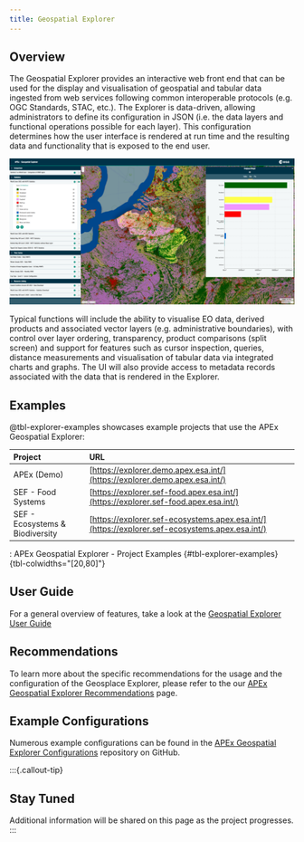 ```yaml
---
title: Geospatial Explorer
---
```


## Overview

The Geospatial Explorer provides an interactive web front end that can be used for the display and visualisation of
geospatial and tabular data ingested from web services following common interoperable protocols (e.g. OGC Standards,
STAC, etc.). The Explorer is data-driven, allowing administrators to define its configuration in
JSON (i.e. the data layers and functional operations possible for each layer). This configuration determines how the
user interface is rendered at run time and the resulting data and functionality that is exposed to the end user.

![APEx Geospatial Explorer](images/ge.png)

Typical functions will include the ability to visualise EO data, derived products and associated vector layers (e.g.
administrative boundaries), with control over layer ordering, transparency, product comparisons (split screen) and
support for features such as cursor inspection, queries, distance measurements and visualisation of tabular data via
integrated charts and graphs. The UI will also provide access to metadata records associated with the data that is
rendered in the Explorer.

## Examples

@tbl-explorer-examples showcases example projects that use the APEx Geospatial Explorer:

| Project                         | URL                                                                                            |
| :------------------------------ | :--------------------------------------------------------------------------------------------- |
| APEx (Demo)                     | [https://explorer.demo.apex.esa.int/](https://explorer.demo.apex.esa.int/)                     |
| SEF - Food Systems              | [https://explorer.sef-food.apex.esa.int/](https://explorer.sef-food.apex.esa.int/)             |
| SEF - Ecosystems & Biodiversity | [https://explorer.sef-ecosystems.apex.esa.int/](https://explorer.sef-ecosystems.apex.esa.int/) |

: APEx Geospatial Explorer - Project Examples {#tbl-explorer-examples}{tbl-colwidths="[20,80]"}

## User Guide

For a general overview of features, take a look at the [Geospatial Explorer User Guide](../guides/geospatial_explorer/tutorials/geospatial_explorer_guide.qmd)

## Recommendations

To learn more about the specific recommendations for the usage and the configuration of the Geosplace Explorer, please
refer to the our [APEx Geospatial Explorer Recommendations](../interoperability/geospatial_explorer.qmd) page.

## Example Configurations

Numerous example configurations can be found in the
[APEx Geospatial Explorer Configurations](https://github.com/ESA-APEx/apex_geospatial_explorer_configs) repository on GitHub.

:::{.callout-tip}

## Stay Tuned

Additional information will be shared on this page as the project progresses.
:::
